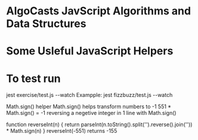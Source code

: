 # AlgoCasts JavScript Algorithms and Data Structures

# Some Usleful JavaScript Helpers

# To test run
jest exercise/test.js --watch
Exampple: jest fizzbuzz/test.js --watch

Math.sign() helper
Math.sign()  helps transform numbers to -1
 551 * Math.sign() = -1
reversing a negetive integer in 1 line with Math.sign()

function reverseInt(n) {
   return parseInt(n.toString().split('').reverse().join('')) * Math.sign(n)
}
reverseInt(-551)  returns -155







